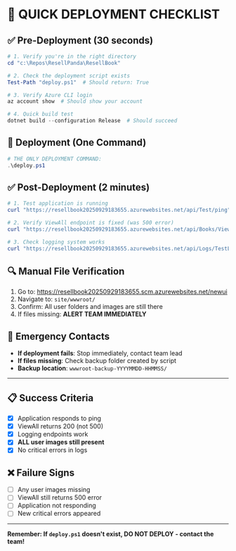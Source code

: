 # 🚀 QUICK DEPLOYMENT CHECKLIST

## ✅ Pre-Deployment (30 seconds)
```powershell
# 1. Verify you're in the right directory
cd "c:\Repos\ResellPanda\ResellBook"

# 2. Check the deployment script exists
Test-Path "deploy.ps1"  # Should return: True

# 3. Verify Azure CLI login
az account show  # Should show your account

# 4. Quick build test
dotnet build --configuration Release  # Should succeed
```

## 🚀 Deployment (One Command)
```powershell
# THE ONLY DEPLOYMENT COMMAND:
.\deploy.ps1
```

## ✅ Post-Deployment (2 minutes)
```powershell
# 1. Test application is running
curl "https://resellbook20250929183655.azurewebsites.net/api/Test/ping"

# 2. Verify ViewAll endpoint is fixed (was 500 error)
curl "https://resellbook20250929183655.azurewebsites.net/api/Books/ViewAll?userId=test"

# 3. Check logging system works
curl "https://resellbook20250929183655.azurewebsites.net/api/Logs/TestLogging"
```

## 🔍 Manual File Verification
1. Go to: https://resellbook20250929183655.scm.azurewebsites.net/newui
2. Navigate to: `site/wwwroot/`
3. Confirm: All user folders and images are still there
4. If files missing: **ALERT TEAM IMMEDIATELY**

## 🚨 Emergency Contacts
- **If deployment fails**: Stop immediately, contact team lead
- **If files missing**: Check backup folder created by script
- **Backup location**: `wwwroot-backup-YYYYMMDD-HHMMSS/`

---
## 📋 Success Criteria
- [x] Application responds to ping
- [x] ViewAll returns 200 (not 500)
- [x] Logging endpoints work
- [x] **ALL user images still present**
- [x] No critical errors in logs

## ❌ Failure Signs
- [ ] Any user images missing
- [ ] ViewAll still returns 500 error
- [ ] Application not responding
- [ ] New critical errors appeared

---
**Remember: If `deploy.ps1` doesn't exist, DO NOT DEPLOY - contact the team!**